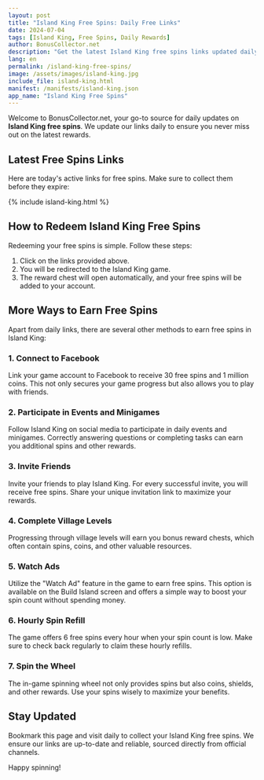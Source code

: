 ```yaml
---
layout: post
title: "Island King Free Spins: Daily Free Links"
date: 2024-07-04
tags: [Island King, Free Spins, Daily Rewards]
author: BonusCollector.net
description: "Get the latest Island King free spins links updated daily. Learn how to maximize your rewards in Island King with our comprehensive guide."
lang: en
permalink: /island-king-free-spins/
image: /assets/images/island-king.jpg
include_file: island-king.html
manifest: /manifests/island-king.json
app_name: "Island King Free Spins"
---
```


Welcome to BonusCollector.net, your go-to source for daily updates on **Island King free spins**. We update our links daily to ensure you never miss out on the latest rewards.

## Latest Free Spins Links

Here are today's active links for free spins. Make sure to collect them before they expire:

{% include island-king.html %}

## How to Redeem Island King Free Spins

Redeeming your free spins is simple. Follow these steps:

1. Click on the links provided above.
2. You will be redirected to the Island King game.
3. The reward chest will open automatically, and your free spins will be added to your account.

## More Ways to Earn Free Spins

Apart from daily links, there are several other methods to earn free spins in Island King:

### 1. Connect to Facebook

Link your game account to Facebook to receive 30 free spins and 1 million coins. This not only secures your game progress but also allows you to play with friends.

### 2. Participate in Events and Minigames

Follow Island King on social media to participate in daily events and minigames. Correctly answering questions or completing tasks can earn you additional spins and other rewards.

### 3. Invite Friends

Invite your friends to play Island King. For every successful invite, you will receive free spins. Share your unique invitation link to maximize your rewards.

### 4. Complete Village Levels

Progressing through village levels will earn you bonus reward chests, which often contain spins, coins, and other valuable resources.

### 5. Watch Ads

Utilize the "Watch Ad" feature in the game to earn free spins. This option is available on the Build Island screen and offers a simple way to boost your spin count without spending money.

### 6. Hourly Spin Refill

The game offers 6 free spins every hour when your spin count is low. Make sure to check back regularly to claim these hourly refills.

### 7. Spin the Wheel

The in-game spinning wheel not only provides spins but also coins, shields, and other rewards. Use your spins wisely to maximize your benefits.

## Stay Updated

Bookmark this page and visit daily to collect your Island King free spins. We ensure our links are up-to-date and reliable, sourced directly from official channels.

Happy spinning!